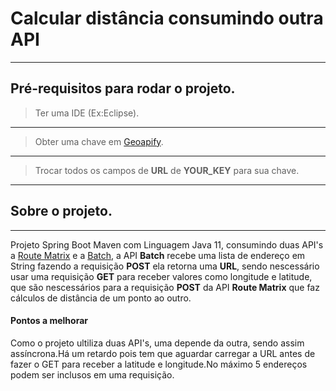 # Calcular distância consumindo outra API
---
## Pré-requisitos para rodar o projeto.
> Ter uma IDE (Ex:Eclipse).
---
>Obter uma chave em [Geoapify](https://apidocs.geoapify.com/).
---
>Trocar todos os campos de **URL** de **YOUR_KEY** para sua chave.
---


## Sobre o projeto.
---
Projeto Spring Boot Maven com Linguagem Java 11, consumindo duas API's a [Route Matrix](https://apidocs.geoapify.com/docs/route-matrix/#about) e a 
[Batch](https://apidocs.geoapify.com/docs/geocoding/batch/#code-samples), a API **Batch** recebe uma lista de endereço em String fazendo a requisição **POST** ela retorna uma **URL**, sendo nescessário usar uma requisição **GET** para receber valores como longitude e latitude, que são nescessários para a requisição **POST** da API **Route Matrix** que faz cálculos de distância de um ponto ao outro.

#### Pontos a melhorar
Como o projeto ultiliza duas API's, uma depende da outra, sendo assim assíncrona.Há um retardo pois tem que aguardar carregar a URL antes de fazer o GET para receber a latitude e longitude.No máximo 5 endereços podem ser inclusos em uma requisição.

